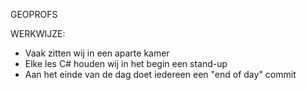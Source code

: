 GEOPROFS

WERKWIJZE:

- Vaak zitten wij in een aparte kamer
- Elke les C# houden wij in het begin een stand-up
- Aan het einde van de dag doet iedereen een "end of day" commit
